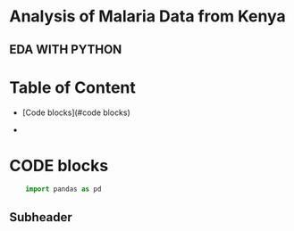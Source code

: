 # Analysis of Malaria Data from Kenya
## EDA WITH PYTHON

# Table of Content
- [Code blocks](#code blocks)

- 
# CODE blocks
```python
    import pandas as pd
```




## Subheader
